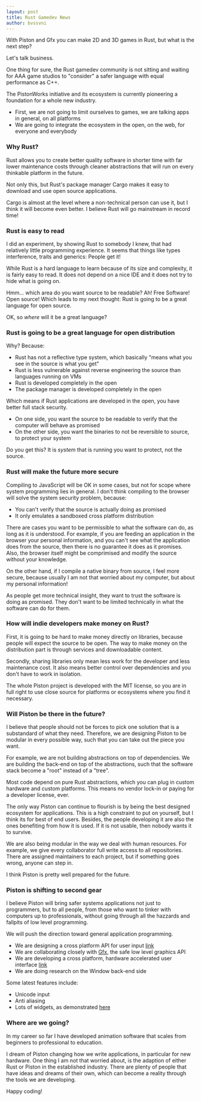 ```yaml
---
layout: post
title: Rust Gamedev News
author: bvssvni
---
```


With Piston and Gfx you can make 2D and 3D games in Rust, but what is the next step?

Let's talk business.

One thing for sure, the Rust gamedev community is not sitting and waiting
for AAA game studios to "consider" a safer language with equal performance as C++.

The PistonWorks initiative and its ecosystem is currently pioneering a foundation for a whole new industry.

* First, we are not going to limit ourselves to games, we are talking apps in general, on all platforms
* We are going to integrate the ecosystem in the open, on the web, for everyone and everybody

### Why Rust?

Rust allows you to create better quality software in shorter time
with far lower maintenance costs through cleaner abstractions
that will run on every thinkable platform in the future.

Not only this, but Rust's package manager Cargo makes it easy to download and use open source applications.

Cargo is almost at the level where a non-technical person can use it, but I think it will become even better.
I believe Rust will go mainstream in record time!

### Rust is easy to read

I did an experiment, by showing Rust to somebody I knew, that had relatively little programming experience.
It seems that things like types interference, traits and generics: People get it!

While Rust is a hard language to learn because of its size and complexity, it is fairly easy to read.
It does not depend on a nice IDE and it does not try to hide what is going on.

Hmm... which area do you want source to be readable? Ah! Free Software! Open source!
Which leads to my next thought: Rust is going to be a great language for open source.

OK, so *where* will it be a great language?

### Rust is going to be a great language for open distribution

Why? Because:

* Rust has not a reflective type system, which basically "means what you see in the source is what you get"
* Rust is less vulnerable against reverse engineering the source than languages running on VMs
* Rust is developed completely in the open
* The package manager is developed completely in the open

Which means if Rust applications are developed in the open, you have better full stack security.

* On one side, you want the source to be readable to verify that the computer will behave as promised
* On the other side, you want the binaries to not be reversible to source, to protect your system

Do you get this? It is *system* that is running you want to protect, not the source.

### Rust will make the future more secure

Compiling to JavaScript will be OK in some cases, but not for scope where system programming lies in general.
I don't think compiling to the browser will solve the system security problem, because:

* You can't verify that the source is actually doing as promised
* It only emulates a sandboxed cross platform distribution

There are cases you want to be permissible to what the software can do, as long as it is understood.
For example, if you are feeding an application in the browser your personal information,
and you can't see what the application does from the source, then there is no guarantee it does as it promises.
Also, the browser itself might be comprimised and modify the source without your knowledge.

On the other hand, if I compile a native binary from source,
I feel more secure, because usually I am not that worried about my computer, but about my personal information!

As people get more technical insight, they want to trust the software is doing as promised.
They don't want to be limited technically in what the software can do for them.

### How will indie developers make money on Rust?

First, it is going to be hard to make money directly on libraries,
because people will expect the source to be open.
The way to make money on the distribution part is through services and downloadable content.

Secondly, sharing libraries only mean less work for the developer and less maintenance cost.
It also means better control over dependencies and you don't have to work in isolation.

The whole Piston project is developed with the MIT license, so you are in full right to
use close source for platforms or ecosystems where you find it necessary.

### Will Piston be there in the future?

I believe that people should not be forces to pick one solution that is a substandard of what they need.
Therefore, we are designing Piston to be modular in every possible way,
such that you can take out the piece you want.

For example, we are not building abstractions on top of dependencies.
We are building the back-end on top of the abstractions,
such that the software stack become a "root" instead of a "tree".

Most code depend on pure Rust abstractions, which you can plug in custom hardware and custom platforms.
This means no vendor lock-in or paying for a developer license, ever.

The only way Piston can continue to flourish is by being the best designed ecosystem for applications.
This is a high constraint to put on yourself, but I think its for best of end users.
Besides, the people developing it are also the ones benefiting from how it is used.
If it is not usable, then nobody wants it to survive.

We are also being modular in the way we deal with human resources.
For example, we give every collaborator full write access to all repositories.
There are assigned maintainers to each project, but if something goes wrong, anyone can step in.

I think Piston is pretty well prepared for the future.

### Piston is shifting to second gear

I believe Piston will bring safer systems applications not just to programmers,
but to all people, from those who want to tinker with computers up to professionals,
without going through all the hazzards and fallpits of low level programming.

We will push the direction toward general application programming.

* We are designing a cross platform API for user input [link](https://github.com/pistondevelopers/input)
* We are collaborating closely with [Gfx](https://github.com/gfx-rs/gfx-rs), the safe low level graphics API
* We are developing a cross platform, hardware accelerated user interface [link](https://github.com/pistondevelopers/conrod)
* We are doing research on the Window back-end side

Some latest features include:

* Unicode input
* Anti aliasing
* Lots of widgets, as demonstrated [here](http://blog.piston.rs/2014/08/30/conrod-update/)

### Where are we going?

In my career so far I have developed animation software that
scales from beginners to professional to education.

I dream of Piston changing how we write applications, in particular for new hardware.
One thing I am not that worried about, is the adaption of either Rust or Piston in the established industry.
There are plenty of people that have ideas and dreams of their own,
which can become a reality through the tools we are developing.

Happy coding!

